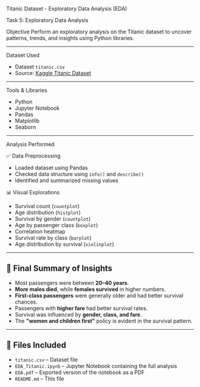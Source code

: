  Titanic Dataset - Exploratory Data Analysis (EDA)

 Task 5: Exploratory Data Analysis

 Objective
Perform an exploratory analysis on the Titanic dataset to uncover patterns, trends, and insights using Python libraries.

---

 Dataset Used
- Dataset `titanic.csv`
- Source: [Kaggle Titanic Dataset](https://www.kaggle.com/c/titanic/data)

---

 Tools & Libraries
- Python
- Jupyter Notebook
- Pandas
- Matplotlib
- Seaborn

---

 Analysis Performed

✅ Data Preprocessing
- Loaded dataset using Pandas
- Checked data structure using `info()` and `describe()`
- Identified and summarized missing values

 📊 Visual Explorations
- Survival count (`countplot`)
- Age distribution (`histplot`)
- Survival by gender (`countplot`)
- Age by passenger class (`boxplot`)
- Correlation heatmap
- Survival rate by class (`barplot`)
- Age distribution by survival (`violinplot`)


---

## 📝 Final Summary of Insights

- Most passengers were between **20–40 years**.
- **More males died**, while **females survived** in higher numbers.
- **First-class passengers** were generally older and had better survival chances.
- Passengers with **higher fare** had better survival rates.
- Survival was influenced by **gender, class, and fare**.
- The **"women and children first"** policy is evident in the survival pattern.

---

## 📄 Files Included
- `titanic.csv` – Dataset file
- `EDA_Titanic.ipynb` – Jupyter Notebook containing the full analysis
- `EDA.pdf` – Exported version of the notebook as a PDF
- `README.md` – This file




